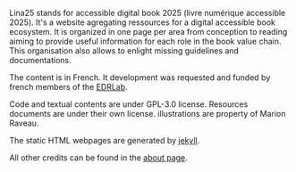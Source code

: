 
Lina25 stands for accessible digital book 2025 (<span lang="fr">livre numérique accessible 2025</span>). 
It's a website agregating ressources for a digital accessible book ecosystem. 
It is organized in one page per area from conception to reading aiming to provide useful information for each role in the book value chain. 
This organisation also allows to enlight missing guidelines and documentations. 

The content is in French.
It development was requested and funded by french members of the [EDRLab](https://edrlab.org). 

Code and textual contents are under GPL-3.0 license. Resources documents are under their own license. illustrations are property of Marion Raveau.

The static HTML webpages are generated by [jekyll](https://jekyllrb.com).

All other credits can be found in the [about page](https://lina25.fr/pages/apropos). 